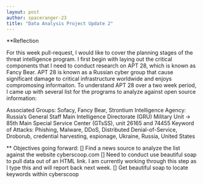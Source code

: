 ```yaml
---
layout: post
author: spaceranger-23
title: "Data Analysis Project Update 2"
---
```


**Reflection

For this week pull-request, I would like to cover the planning stages of the threat intelligence program. I first begin with laying out the critical components 
that I need to conduct research on APT 28, which is known as Fancy Bear. APT 28 is known as a Russian cyber group that cause significant damage to critical infrastructure worldwide 
and enjoys compromosing informaiton. To understand APT 28 over a two week period, I came up with several list for the programs to analyze against open source information: 

Associated Groups: Sofacy, Fancy Bear, Strontium
Intelligence Agency: Russia’s General Staff Main Intelligence Directorate (GRU)
Military Unit -> 85th Main Special Service Center (GTsSS), unit 26165 and 74455
Keyword of Attacks: Phishing, Malware, DDoS, Distributed Denial-of-Service, Droborub, credential harvesting, espionage, Ukraine, Russia, United States

** Objectives going forward:
[] Find a news source to analyze the list against the website cyberscoop.com
[] Need to conduct use beautiful soap to pull data out of an HTML link. I am currently working through this step as I type this and will report back next week. 
[] Get beautiful soap to locate keywords within cyberscoop
